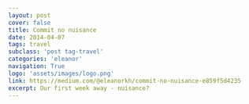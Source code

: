 ```yaml
---
layout: post
cover: false
title: Commit no nuisance
date: 2014-04-07
tags: travel
subclass: 'post tag-travel'
categories: 'eleanor'
navigation: True
logo: 'assets/images/logo.png'
link: https://medium.com/@eleanorkh/commit-no-nuisance-e859f5d4235
excerpt: Our first week away - nuisance?
---
```

